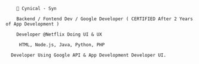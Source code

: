         🎩 Cynical - Syn
      
        Backend / Fontend Dev / Google Developer ( CERTIFIED After 2 Years of App Development )
        
        Developer @Netflix Doing UI & UX
        
         HTML, Node.js, Java, Python, PHP
         
      Developer Using Google API & App Development Developer UI. 

